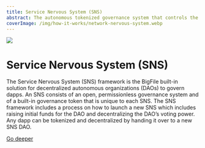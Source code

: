 ```yaml
---
title: Service Nervous System (SNS)
abstract: The autonomous tokenized governance system that controls the BigFile blockchain in a completely open, permissionless, and decentralized manner.
coverImage: /img/how-it-works/network-nervous-system.webp
---
```


![](/img/how-it-works/service-nervous-system.webp)

# Service Nervous System (SNS)

The Service Nervous System (SNS) framework is the BigFile built-in solution for decentralized autonomous organizations (DAOs) to govern dapps. An SNS consists of an open, permissionless governance system and of a built-in governance token that is unique to each SNS. The SNS framework includes a process on how to launch a new SNS which includes raising initial funds for the DAO and decentralizing the DAO’s voting power. Any dapp can be tokenized and decentralized by handing it over to a new SNS DAO.


[Go deeper](/how-it-works/sns/)

